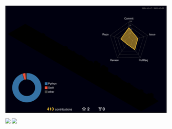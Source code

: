 ![](./profile-3d-contrib/profile-night-rainbow.svg)

![](http://github-profile-summary-cards.vercel.app/api/cards/profile-details?username=TGoddessana&theme=github_dark)
![](http://github-profile-summary-cards.vercel.app/api/cards/stats?username=TGoddessana&theme=github_dark)
